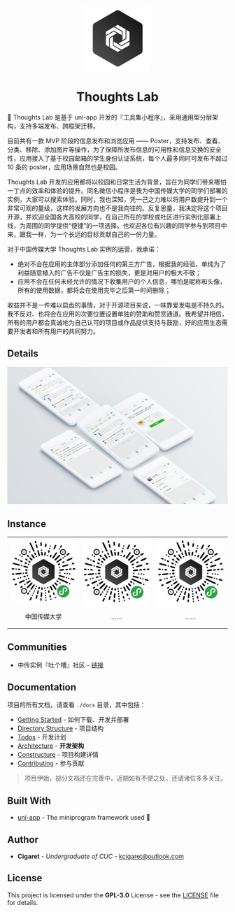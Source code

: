 <p align="center">
  <a href="#" target="_blank" rel="noopener noreferrer">
    <img width="150" src="./public/assets/thoughts-daily.jpg" alt="Thoughts Daily Logo"/>
  </a>
</p>

<h1 align="center">Thoughts Lab</h1>

🤯 Thoughts Lab 是基于 uni-app 开发的『工具集小程序』，采用通用型分层架构，支持多端发布、跨框架迁移。

目前共有一款 MVP 阶段的信息发布和浏览应用 —— Poster，支持发布、查看、分类、移除、添加图片等操作，为了保障所发布信息的可用性和信息交换的安全性，应用接入了基于校园邮箱的学生身份认证系统，每个人最多同时可发布不超过 10 条的 poster，应用场景自然也是校园。

Thoughts Lab 开发的应用都将以校园和日常生活为背景，旨在为同学们带来哪怕一丁点的效率和体验的提升。同名微信小程序是我为中国传媒大学的同学们部署的实例，大家可以搜索体验。同时，我也深知，凭一己之力难以将用户数提升到一个非常可观的量级，这样的发展方向也不是我向往的。反复思量，我决定将这个项目开源，并欢迎全国各大高校的同学，在自己所在的学校或社区进行实例化部署上线，为周围的同学提供“便捷”的一项选择。也欢迎各位有兴趣的同学参与到项目中来，跟我一样，为一个长远的目标贡献自己的一份力量。

对于中国传媒大学 Thoughts Lab 实例的运营，我承诺：

- 绝对不会在应用的主体部分添加任何的第三方广告，根据我的经验，单纯为了利益随意植入的广告不仅是广告主的损失，更是对用户的极大不敬；
- 应用不会在任何未经允许的情况下收集用户的个人信息，哪怕是昵称和头像，所有的使用数据，都将会在使用完毕之后第一时间删除；

收益并不是一件难以启齿的事情，对于开源项目来说，一味靠爱发电是不持久的。我不反对、也将会在应用的次要位置设置单独的赞助和赞赏通道。我希望并相信，所有的用户都会真诚地为自己认可的项目或作品提供支持与鼓励，好的应用生态需要开发者和所有用户的共同努力。

## Details

![Thoughts Lab Group_000_Scene_1](./public/assets/Group_000_Scene_1.jpg)

## Instance

<table>
  <tbody>
    <tr>
      <td align="center" valign="middle">
        <a href="#Instance" target="_blank">
          <img width="auto" src="./public/assets/thoughts-lab-minaqr-8.jpg"/>
        </a>
        <p style="width: 100%; text-align: center;">中国传媒大学</p>
      </td>
      <td align="center" valign="middle">
        <a href="#Instance" target="_blank">
          <img width="auto" src="./public/assets/thoughts-lab-minaqr-8.jpg" />
        </a>
        <p style="width: 100%; text-align: center;">……</p>
      </td>
      <td align="center" valign="middle">
        <a href="#Instance" target="_blank">
          <img width="auto" src="./public/assets/thoughts-lab-minaqr-8.jpg"/>
        </a>
        <p style="width: 100%; text-align: center;">……</p>
      </td>
    </tr>
  </tbody>
</table>

## Communities

- 中传实例『吐个槽』社区 - [链接](https://support.qq.com/products/102267)

## Documentation

项目的所有文档，请查看 `./docs` 目录，其中包括：

- [Getting Started](./docs/getting_started.md) - 如何下载、开发并部署
- [Directory Structure](./docs/directory_structure.md) - 项目结构
- [Todos](./docs/todos.md) - 开发计划
- [Architecture](./docs/architecture.md) - **开发架构**
- [Constructure](./docs/constructure.md) - 项目构建详情
- [Contributing](./docs/contributing.md) - 参与贡献

> 项目伊始，部分文档还在完善中，近期如有不便之处，还请诸位多多关注。

## Built With

- [uni-app](https://github.com/dcloudio/uni-app) - The miniprogram framework used 🤞

## Author

- **Cigaret** - *Undergraduate of CUC* - kcigaret@outlook.com

## License

This project is licensed under the **GPL-3.0** License - see the [LICENSE](LICENSE) file for details.
